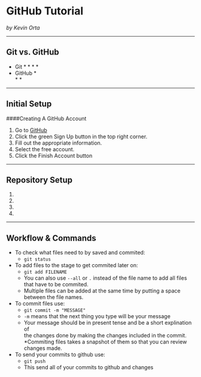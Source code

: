 # GitHub Tutorial

_by Kevin Orta_

---
## Git vs. GitHub
* Git
    * 
    * 
    * 
    * 
* GitHub
    *  
    * 
    * 


---
## Initial Setup
####Creating A GitHub Account
1. Go to [GitHub](https://github.com)
2. Click the green Sign Up button in the top right corner.
3. Fill out the appropriate information.
4. Select the free account.
5. Click the Finish Account button



---
## Repository Setup
1. 
2. 
3. 
4. 




---
## Workflow & Commands
* To check what files need to by saved and commited:
    * `git status`
* To add files to the stage to get commited later on:
    * `git add FILENAME`
    * You can also use `--all` or `.` instead of the file name to add all files that have to be commited.
    * Multiple files can be added at the same time by putting a space between the file names.
* To commit files use:
    * `git commit -m "MESSAGE"`
    * `-m` means that the next thing you type will be your message
    * Your message should be in present tense and be a short explination of  
     the changes done by making the changes included in the commit.
    *Commiting files takes a snapshot of them so that you can review changes made.
* To send your commits to github use: 
    * `git push`
    * This send all of your commits to github and changes 
    
